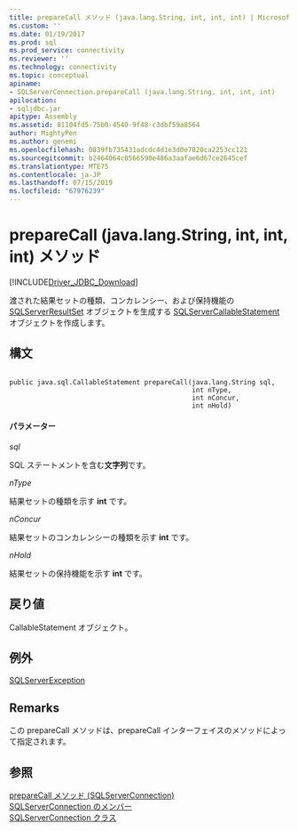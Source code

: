 ```yaml
---
title: prepareCall メソッド (java.lang.String, int, int, int) | Microsoft Docs
ms.custom: ''
ms.date: 01/19/2017
ms.prod: sql
ms.prod_service: connectivity
ms.reviewer: ''
ms.technology: connectivity
ms.topic: conceptual
apiname:
- SQLServerConnection.prepareCall (java.lang.String, int, int, int)
apilocation:
- sqljdbc.jar
apitype: Assembly
ms.assetid: 81104fd5-75b0-4540-9f48-c3dbf59a8564
author: MightyPen
ms.author: genemi
ms.openlocfilehash: 0839fb735431adcdc4d1e3d0e7820ca2253cc121
ms.sourcegitcommit: b2464064c0566590e486a3aafae6d67ce2645cef
ms.translationtype: MTE75
ms.contentlocale: ja-JP
ms.lasthandoff: 07/15/2019
ms.locfileid: "67976239"
---
```

# <a name="preparecall-method-javalangstring-int-int-int"></a>prepareCall (java.lang.String, int, int, int) メソッド
[!INCLUDE[Driver_JDBC_Download](../../../includes/driver_jdbc_download.md)]

  渡された結果セットの種類、コンカレンシー、および保持機能の [SQLServerResultSet](../../../connect/jdbc/reference/sqlserverresultset-class.md) オブジェクトを生成する [SQLServerCallableStatement](../../../connect/jdbc/reference/sqlservercallablestatement-class.md) オブジェクトを作成します。  
  
## <a name="syntax"></a>構文  
  
```  
  
public java.sql.CallableStatement prepareCall(java.lang.String sql,  
                                              int nType,  
                                              int nConcur,  
                                              int nHold)  
```  
  
#### <a name="parameters"></a>パラメーター  
 *sql*  
  
 SQL ステートメントを含む**文字列**です。  
  
 *nType*  
  
 結果セットの種類を示す **int** です。  
  
 *nConcur*  
  
 結果セットのコンカレンシーの種類を示す **int** です。  
  
 *nHold*  
  
 結果セットの保持機能を示す **int** です。  
  
## <a name="return-value"></a>戻り値  
 CallableStatement オブジェクト。  
  
## <a name="exceptions"></a>例外  
 [SQLServerException](../../../connect/jdbc/reference/sqlserverexception-class.md)  
  
## <a name="remarks"></a>Remarks  
 この prepareCall メソッドは、prepareCall インターフェイスのメソッドによって指定されます。  
  
## <a name="see-also"></a>参照  
 [prepareCall メソッド &#40;SQLServerConnection&#41;](../../../connect/jdbc/reference/preparecall-method-sqlserverconnection.md)   
 [SQLServerConnection のメンバー](../../../connect/jdbc/reference/sqlserverconnection-members.md)   
 [SQLServerConnection クラス](../../../connect/jdbc/reference/sqlserverconnection-class.md)  
  
  
